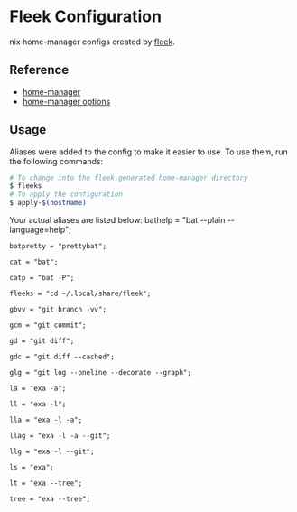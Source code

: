 # Fleek Configuration

nix home-manager configs created by [fleek](https://github.com/ublue-os/fleek).

## Reference

- [home-manager](https://nix-community.github.io/home-manager/)
- [home-manager options](https://nix-community.github.io/home-manager/options.html)

## Usage

Aliases were added to the config to make it easier to use. To use them, run the following commands:

```bash
# To change into the fleek generated home-manager directory
$ fleeks
# To apply the configuration
$ apply-$(hostname)
```

Your actual aliases are listed below:
    bathelp = "bat --plain --language=help";

    batpretty = "prettybat";

    cat = "bat";

    catp = "bat -P";

    fleeks = "cd ~/.local/share/fleek";

    gbvv = "git branch -vv";

    gcm = "git commit";

    gd = "git diff";

    gdc = "git diff --cached";

    glg = "git log --oneline --decorate --graph";

    la = "exa -a";

    ll = "exa -l";

    lla = "exa -l -a";

    llag = "exa -l -a --git";

    llg = "exa -l --git";

    ls = "exa";

    lt = "exa --tree";

    tree = "exa --tree";
